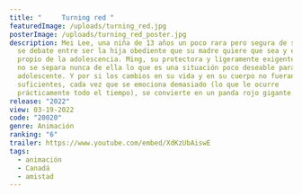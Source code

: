 ```yaml
---
title: "     Turning red "
featuredImage: /uploads/turning_red.jpg
posterImage: /uploads/turning_red_poster.jpg
description: Mei Lee, una niña de 13 años un poco rara pero segura de sí misma,
  se debate entre ser la hija obediente que su madre quiere que sea y el caos
  propio de la adolescencia. Ming, su protectora y ligeramente exigente madre,
  no se separa nunca de ella lo que es una situación poco deseable para una
  adolescente. Y por si los cambios en su vida y en su cuerpo no fueran
  suficientes, cada vez que se emociona demasiado (lo que le ocurre
  prácticamente todo el tiempo), se convierte en un panda rojo gigante.
release: "2022"
view: 03-19-2022
code: "20020"
genre: Animación
ranking: "6"
trailer: https://www.youtube.com/embed/XdKzUbAiswE
tags:
  - animación
  - Canadá
  - amistad
---
```

